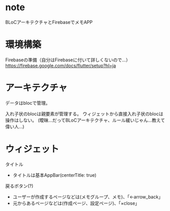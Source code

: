 # note
BLoCアーキテクチャとFirebaseでメモAPP

# 環境構築
Firebaseの準備（自分はFirebaseに付いて詳しくないので...）
https://firebase.google.com/docs/flutter/setup?hl=ja

# アーキテクチャ
データはblocで管理。

入れ子状のblocは親要素が管理する。
ウィジェットから直接入れ子状のblocは操作はしない。
(曖昧...だってBLoCアーキテクチャ、ルール緩いじゃん...教えて偉い人...)

# ウィジェット
タイトル
- タイトルは基本AppBar(centerTitle: true)


戻るボタン(?)
- ユーザーが作成するページなどは(メモグループ、メモ)、「←arrow_back」
- 元からあるページなどは(作成ページ、設定ページ)、「×close」

